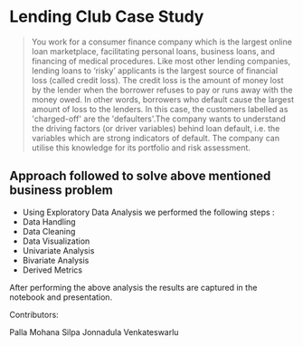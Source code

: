 # Lending Club Case Study

> You work for a consumer finance company which is the largest online loan marketplace, facilitating personal loans, business loans, and financing of medical procedures.
Like most other lending companies, lending loans to ‘risky’ applicants is the largest source of financial loss (called credit loss). The credit loss is the amount of money lost by the lender when the borrower refuses to pay or runs away with the money owed. In other words, borrowers who default cause the largest amount of loss to the lenders. In this case, the customers labelled as 'charged-off' are the 'defaulters'.The company wants to understand the driving factors (or driver variables) behind loan default, i.e. the variables which are strong indicators of default.  The company can utilise this knowledge for its portfolio and risk assessment.


## Approach followed to solve above mentioned business problem
- Using Exploratory Data Analysis we performed the following steps :
- Data Handling
- Data Cleaning
- Data Visualization 
-   Univariate Analysis
-   Bivariate Analysis
-   Derived Metrics


After performing the above analysis the results are captured in the notebook and presentation.

Contributors:

Palla Mohana Silpa
Jonnadula Venkateswarlu
